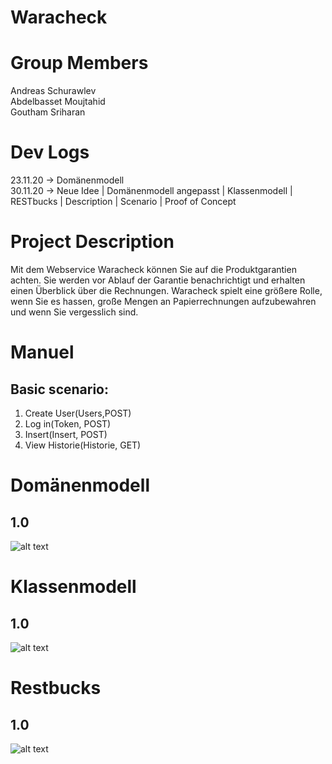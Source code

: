 # Waracheck

# Group Members
Andreas Schurawlev <br>
Abdelbasset Moujtahid <br>
Goutham Sriharan <br>

# Dev Logs

23.11.20 -> Domänenmodell <br>
30.11.20 -> Neue Idee | Domänenmodell angepasst | Klassenmodell | RESTbucks | Description | Scenario | Proof of Concept


# Project Description
Mit dem Webservice Waracheck können Sie auf die Produktgarantien achten. Sie werden vor Ablauf der Garantie benachrichtigt und erhalten einen Überblick über die Rechnungen.
Waracheck spielt eine größere Rolle, wenn Sie es hassen, große Mengen an Papierrechnungen aufzubewahren und wenn Sie vergesslich sind.

# Manuel
## Basic scenario:
1. Create User(Users,POST)
2. Log in(Token, POST)
3. Insert(Insert, POST)
4. View Historie(Historie, GET)

# Domänenmodell
## 1.0
![alt text](https://i.ibb.co/416gGj2/Domain.png)
# Klassenmodell
## 1.0
![alt text](https://i.ibb.co/RjycsrX/Klassenmodell.png)
# Restbucks
## 1.0
![alt text](https://i.ibb.co/0Y1VtB3/Restbucks.png)

